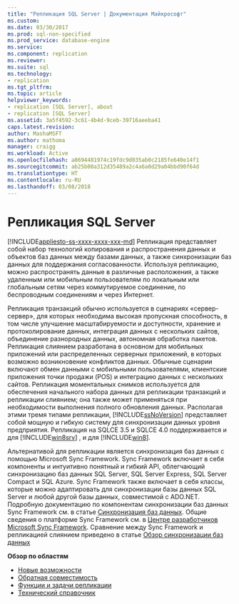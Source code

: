 ```yaml
---
title: "Репликация SQL Server | Документация Майкрософт"
ms.custom: 
ms.date: 03/30/2017
ms.prod: sql-non-specified
ms.prod_service: database-engine
ms.service: 
ms.component: replication
ms.reviewer: 
ms.suite: sql
ms.technology:
- replication
ms.tgt_pltfrm: 
ms.topic: article
helpviewer_keywords:
- replication [SQL Server], about
- replication [SQL Server]
ms.assetid: 3a5f4592-3c61-4b4d-9ceb-39716aeeba41
caps.latest.revision: 
author: MashaMSFT
ms.author: mathoma
manager: craigg
ms.workload: Active
ms.openlocfilehash: a8694481974c19fdc9d035ab0c2185fe640e14f1
ms.sourcegitcommit: ab25b08a312d35489a2c4a6a0d29a04bbd90f64d
ms.translationtype: HT
ms.contentlocale: ru-RU
ms.lasthandoff: 03/08/2018
---
```

# <a name="sql-server-replication"></a>Репликация SQL Server
[!INCLUDE[appliesto-ss-xxxx-xxxx-xxx-md](../../includes/appliesto-ss-xxxx-xxxx-xxx-md.md)]
  Репликация представляет собой набор технологий копирования и распространения данных и объектов баз данных между базами данных, а также синхронизации баз данных для поддержания согласованности. Используя репликацию, можно распространять данные в различные расположения, а также удаленным или мобильным пользователям по локальным или глобальным сетям через коммутируемое соединение, по беспроводным соединениям и через Интернет.  
  
 Репликация транзакций обычно используется в сценариях «сервер-сервер», для которых необходима высокая пропускная способность, в том числе улучшение масштабируемости и доступности, хранение и протоколирование данных, интеграция данных с нескольких сайтов, объединение разнородных данных, автономная обработка пакетов. Репликация слиянием разработана в основном для мобильных приложений или распределенных серверных приложений, в которых возможно возникновение конфликтов данных. Обычные сценарии включают обмен данными с мобильными пользователями, клиентские приложения точки продажи (POS) и интеграцию данных с нескольких сайтов. Репликация моментальных снимков используется для обеспечения начального набора данных для репликации транзакций и репликации слиянием; она также может применяться при необходимости выполнения полного обновления данных. Располагая этими тремя типами репликации, [!INCLUDE[ssNoVersion](../../includes/ssnoversion-md.md)] представляет собой мощную и гибкую систему для синхронизации данных уровня предприятия. Репликация на SQLCE 3.5 и SQLCE 4.0 поддерживается и для [!INCLUDE[win8srv](../../includes/win8srv-md.md)] , и для [!INCLUDE[win8](../../includes/win8-md.md)].  
  
 Альтернативой для репликации является синхронизация баз данных с помощью Microsoft Sync Framework. Sync Framework включает в себя компоненты и интуитивно понятный и гибкий API, облегчающий синхронизацию баз данных SQL Server, SQL Server Express, SQL Server Compact и SQL Azure. Sync Framework также включает в себя классы, которые можно адаптировать для синхронизации базы данных SQL Server и любой другой базы данных, совместимой с ADO.NET. Подробную документацию по компонентам синхронизации баз данных Sync Framework см. в статье [Синхронизация баз данных](http://go.microsoft.com/fwlink/?LinkId=209079). Общие сведения о платформе Sync Framework см. в [Центре разработчиков Microsoft Sync Framework](http://go.microsoft.com/fwlink/?LinkId=209078). Сравнение между Sync Framework и репликацией слиянием приведено в статье [Обзор синхронизации баз данных](http://msdn.microsoft.com/library/bb902818\(SQL.110\).aspx)  
  
 **Обзор по областям**  
 - [Новые возможности](../../relational-databases/replication/what-s-new-replication.md)  
 - [Обратная совместимость](../../relational-databases/replication/replication-backward-compatibility.md)  
 - [Функции и задачи репликации](../../relational-databases/replication/replication-features-and-tasks.md)  
 - [Технический справочник](../../relational-databases/replication/technical-reference-replication.md)  
  
  
